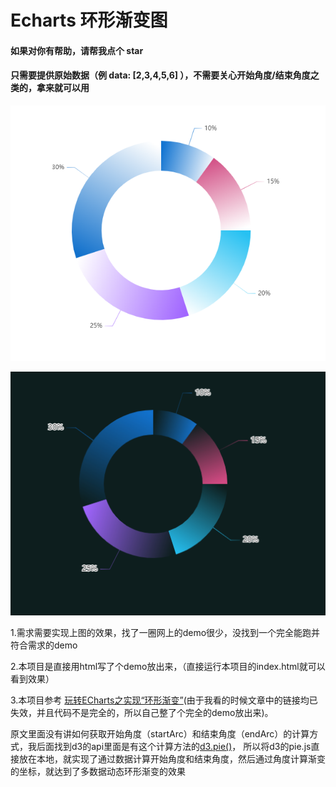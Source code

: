 # Echarts 环形渐变图
#### 如果对你有帮助，请帮我点个 star
#### 只需要提供原始数据（例 data: [2,3,4,5,6] ），不需要关心开始角度/结束角度之类的，拿来就可以用

![img.png](./img/img.png)

![img.png](./img/img_1.png)

1.需求需要实现上图的效果，找了一圈网上的demo很少，没找到一个完全能跑并符合需求的demo

2.本项目是直接用html写了个demo放出来，（直接运行本项目的index.html就可以看到效果）

3.本项目参考 [玩转ECharts之实现“环形渐变”](https://zhuanlan.zhihu.com/p/183893861)(由于我看的时候文章中的链接均已失效，并且代码不是完全的，所以自己整了个完全的demo放出来)。

原文里面没有讲如何获取开始角度（startArc）和结束角度（endArc）的计算方式，我后面找到d3的api里面是有这个计算方法的[d3.pie()]([https://d3js.org.cn/document/d3-shape/#pies](https://github.com/d3/d3-shape/blob/main/src/pie.js))，
所以将d3的pie.js直接放在本地，就实现了通过数据计算开始角度和结束角度，然后通过角度计算渐变的坐标，就达到了多数据动态环形渐变的效果



